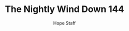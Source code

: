 ---
image: /assets/img/nwd/144_nwd_2corinthians_4_16_b_erv.png
title: The Nightly Wind Down 144
number: 144
categories:
  - The Nightly Wind Down
author: Hope Staff
notes: The Nightly Wind Down 144
embed: >-
  EMBED_GOES_HERE
transcript: >-
  SOME LINES OF TEXT START HERE
---